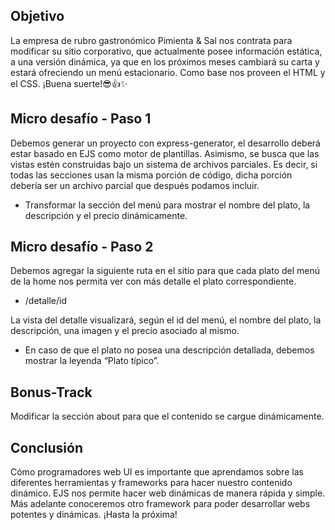 ## Objetivo
La empresa de rubro gastronómico Pimienta & Sal nos contrata para modificar su sitio
corporativo, que actualmente posee información estática, a una versión dinámica, ya que
en los próximos meses cambiará su carta y estará ofreciendo un menú estacionario.
Como base nos proveen el HTML y el CSS.
¡Buena suerte!😎👍✨

## Micro desafío - Paso 1
Debemos generar un proyecto con express-generator, el desarrollo deberá estar basado
en EJS como motor de plantillas. Asimismo, se busca que las vistas estén construidas bajo
un sistema de archivos parciales. Es decir, si todas las secciones usan la misma porción
de código, dicha porción debería ser un archivo parcial que después podamos incluir.

- Transformar la sección del menú para mostrar el nombre del plato, la descripción
y el precio dinámicamente.

## Micro desafío - Paso 2
Debemos agregar la siguiente ruta en el sitio para que cada plato del menú de la home
nos permita ver con más detalle el plato correspondiente.

- /detalle/id

La vista del detalle visualizará, según el id del menú, el nombre del plato, la descripción,
una imagen y el precio asociado al mismo.

- En caso de que el plato no posea una descripción detallada, debemos mostrar la
leyenda “Plato típico”.

## Bonus-Track
Modificar la sección about para que el contenido se cargue dinámicamente.

## Conclusión
Cómo programadores web UI es importante que aprendamos sobre las diferentes
herramientas y frameworks para hacer nuestro contenido dinámico. EJS nos permite
hacer web dinámicas de manera rápida y simple. Más adelante conoceremos otro
framework para poder desarrollar webs potentes y dinámicas.
¡Hasta la próxima!
